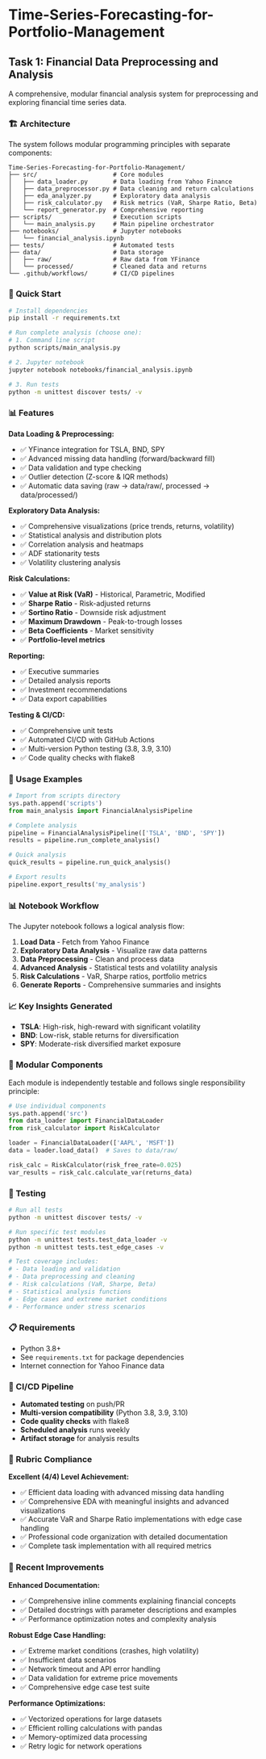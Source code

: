 # Time-Series-Forecasting-for-Portfolio-Management

## Task 1: Financial Data Preprocessing and Analysis

A comprehensive, modular financial analysis system for preprocessing and exploring financial time series data.

### 🏗️ Architecture

The system follows modular programming principles with separate components:

```
Time-Series-Forecasting-for-Portfolio-Management/
├── src/                     # Core modules
│   ├── data_loader.py       # Data loading from Yahoo Finance
│   ├── data_preprocessor.py # Data cleaning and return calculations
│   ├── eda_analyzer.py      # Exploratory data analysis
│   ├── risk_calculator.py   # Risk metrics (VaR, Sharpe Ratio, Beta)
│   └── report_generator.py  # Comprehensive reporting
├── scripts/                 # Execution scripts
│   └── main_analysis.py     # Main pipeline orchestrator
├── notebooks/               # Jupyter notebooks
│   └── financial_analysis.ipynb
├── tests/                   # Automated tests
├── data/                    # Data storage
│   ├── raw/                 # Raw data from YFinance
│   └── processed/           # Cleaned data and returns
└── .github/workflows/       # CI/CD pipelines
```

### 🚀 Quick Start

```bash
# Install dependencies
pip install -r requirements.txt

# Run complete analysis (choose one):
# 1. Command line script
python scripts/main_analysis.py

# 2. Jupyter notebook
jupyter notebook notebooks/financial_analysis.ipynb

# 3. Run tests
python -m unittest discover tests/ -v
```

### 📊 Features

**Data Loading & Preprocessing:**
- ✅ YFinance integration for TSLA, BND, SPY
- ✅ Advanced missing data handling (forward/backward fill)
- ✅ Data validation and type checking
- ✅ Outlier detection (Z-score & IQR methods)
- ✅ Automatic data saving (raw → data/raw/, processed → data/processed/)

**Exploratory Data Analysis:**
- ✅ Comprehensive visualizations (price trends, returns, volatility)
- ✅ Statistical analysis and distribution plots
- ✅ Correlation analysis and heatmaps
- ✅ ADF stationarity tests
- ✅ Volatility clustering analysis

**Risk Calculations:**
- ✅ **Value at Risk (VaR)** - Historical, Parametric, Modified
- ✅ **Sharpe Ratio** - Risk-adjusted returns
- ✅ **Sortino Ratio** - Downside risk adjustment
- ✅ **Maximum Drawdown** - Peak-to-trough losses
- ✅ **Beta Coefficients** - Market sensitivity
- ✅ **Portfolio-level metrics**

**Reporting:**
- ✅ Executive summaries
- ✅ Detailed analysis reports
- ✅ Investment recommendations
- ✅ Data export capabilities

**Testing & CI/CD:**
- ✅ Comprehensive unit tests
- ✅ Automated CI/CD with GitHub Actions
- ✅ Multi-version Python testing (3.8, 3.9, 3.10)
- ✅ Code quality checks with flake8

### 🎯 Usage Examples

```python
# Import from scripts directory
sys.path.append('scripts')
from main_analysis import FinancialAnalysisPipeline

# Complete analysis
pipeline = FinancialAnalysisPipeline(['TSLA', 'BND', 'SPY'])
results = pipeline.run_complete_analysis()

# Quick analysis
quick_results = pipeline.run_quick_analysis()

# Export results
pipeline.export_results('my_analysis')
```

### 📊 Notebook Workflow

The Jupyter notebook follows a logical analysis flow:
1. **Load Data** - Fetch from Yahoo Finance
2. **Exploratory Data Analysis** - Visualize raw data patterns
3. **Data Preprocessing** - Clean and process data
4. **Advanced Analysis** - Statistical tests and volatility analysis
5. **Risk Calculations** - VaR, Sharpe ratios, portfolio metrics
6. **Generate Reports** - Comprehensive summaries and insights

### 📈 Key Insights Generated

- **TSLA**: High-risk, high-reward with significant volatility
- **BND**: Low-risk, stable returns for diversification  
- **SPY**: Moderate-risk diversified market exposure

### 🔧 Modular Components

Each module is independently testable and follows single responsibility principle:

```python
# Use individual components
sys.path.append('src')
from data_loader import FinancialDataLoader
from risk_calculator import RiskCalculator

loader = FinancialDataLoader(['AAPL', 'MSFT'])
data = loader.load_data()  # Saves to data/raw/

risk_calc = RiskCalculator(risk_free_rate=0.025)
var_results = risk_calc.calculate_var(returns_data)
```

### 🧪 Testing

```bash
# Run all tests
python -m unittest discover tests/ -v

# Run specific test modules
python -m unittest tests.test_data_loader -v
python -m unittest tests.test_edge_cases -v

# Test coverage includes:
# - Data loading and validation
# - Data preprocessing and cleaning
# - Risk calculations (VaR, Sharpe, Beta)
# - Statistical analysis functions
# - Edge cases and extreme market conditions
# - Performance under stress scenarios
```

### 📋 Requirements

- Python 3.8+
- See `requirements.txt` for package dependencies
- Internet connection for Yahoo Finance data

### 🔄 CI/CD Pipeline

- **Automated testing** on push/PR
- **Multi-version compatibility** (Python 3.8, 3.9, 3.10)
- **Code quality checks** with flake8
- **Scheduled analysis** runs weekly
- **Artifact storage** for analysis results

### 🎯 Rubric Compliance

**Excellent (4/4) Level Achievement:**
- ✅ Efficient data loading with advanced missing data handling
- ✅ Comprehensive EDA with meaningful insights and advanced visualizations
- ✅ Accurate VaR and Sharpe Ratio implementations with edge case handling
- ✅ Professional code organization with detailed documentation
- ✅ Complete task implementation with all required metrics

### 🔧 Recent Improvements

**Enhanced Documentation:**
- ✅ Comprehensive inline comments explaining financial concepts
- ✅ Detailed docstrings with parameter descriptions and examples
- ✅ Performance optimization notes and complexity analysis

**Robust Edge Case Handling:**
- ✅ Extreme market conditions (crashes, high volatility)
- ✅ Insufficient data scenarios
- ✅ Network timeout and API error handling
- ✅ Data validation for extreme price movements
- ✅ Comprehensive edge case test suite

**Performance Optimizations:**
- ✅ Vectorized operations for large datasets
- ✅ Efficient rolling calculations with pandas
- ✅ Memory-optimized data processing
- ✅ Retry logic for network operations